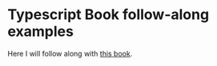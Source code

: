 # Typescript Book follow-along examples

Here I will follow along with [this book](https://basarat.gitbook.io/typescript/).
